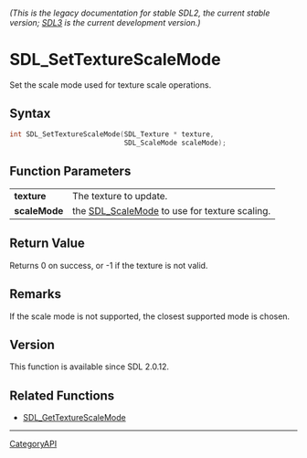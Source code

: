 ###### (This is the legacy documentation for stable SDL2, the current stable version; [SDL3](https://wiki.libsdl.org/SDL3/) is the current development version.)
# SDL_SetTextureScaleMode

Set the scale mode used for texture scale operations.

## Syntax

```c
int SDL_SetTextureScaleMode(SDL_Texture * texture,
                            SDL_ScaleMode scaleMode);

```

## Function Parameters

|                   |                                                                |
| ----------------- | -------------------------------------------------------------- |
| **texture**       | The texture to update.                                         |
| **scaleMode**     | the [SDL_ScaleMode](SDL_ScaleMode.md) to use for texture scaling. |

## Return Value

Returns 0 on success, or -1 if the texture is not valid.

## Remarks

If the scale mode is not supported, the closest supported mode is chosen.

## Version

This function is available since SDL 2.0.12.

## Related Functions

* [SDL_GetTextureScaleMode](SDL_GetTextureScaleMode.md)

----
[CategoryAPI](CategoryAPI.md)
